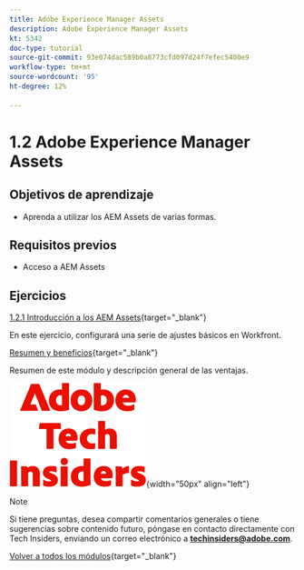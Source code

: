```yaml
---
title: Adobe Experience Manager Assets
description: Adobe Experience Manager Assets
kt: 5342
doc-type: tutorial
source-git-commit: 93e074dac589b0a8773cfd097d24f7efec5400e9
workflow-type: tm+mt
source-wordcount: '95'
ht-degree: 12%

---
```


# 1.2 Adobe Experience Manager Assets

## Objetivos de aprendizaje

- Aprenda a utilizar los AEM Assets de varias formas.

## Requisitos previos

- Acceso a AEM Assets

## Ejercicios

[1.2.1 Introducción a los AEM Assets](./ex1.md){target="_blank"}

En este ejercicio, configurará una serie de ajustes básicos en Workfront.

[Resumen y beneficios](./summary.md){target="_blank"}

Resumen de este módulo y descripción general de las ventajas.

![Perspectivas técnicas](./../../../assets/images/techinsiders.png){width="50px" align="left"}

>[!NOTE]
>
>Si tiene preguntas, desea compartir comentarios generales o tiene sugerencias sobre contenido futuro, póngase en contacto directamente con Tech Insiders, enviando un correo electrónico a **techinsiders@adobe.com**.

[Volver a todos los módulos](../../../overview.md){target="_blank"}
